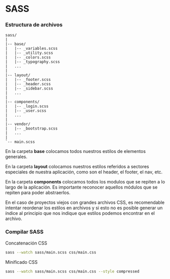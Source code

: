 # SASS

### Estructura de archivos
````text
sass/
|
|-- base/
|   |-- _variables.scss
|   |-- _utility.scss
|   |-- _colors.scss
|   |-- _typography.scss
|   ...
|
|-- layout/
|   |-- _footer.scss
|   |-- _header.scss
|   |-- _sidebar.scss
|   ...
|
|-- components/
|   |-- _login.scss
|   |-- _user.scss
|   ...
|
|-- vendor/
|   |-- _bootstrap.scss
|   ...
|
`-- main.scss
````
En la carpeta **base** colocamos todos nuestros estilos de elementos generales.

En la carpeta **layout** colocamos nuestros estilos referidos a sectores especiales de nuestra aplicación, como son el header, el footer, el nav, etc.

En la carpeta **components** colocamos todos los modulos que se repiten a lo largo de la aplicación. Es importante reconocer aquellos módulos que se repiten para poder abstraerlos.

En el caso de proyectos viejos con grandes archivos CSS, es recomendable intentar reordenar los estilos en archivos y si esto no es posible generar un índice al principio que nos indique que estilos podemos encontrar en el archivo.

### Compilar SASS
Concatenación CSS
```bash
sass --watch sass/main.scss css/main.css
```

Minificado CSS
```bash
sass --watch sass/main.scss css/main.css --style compressed
```

